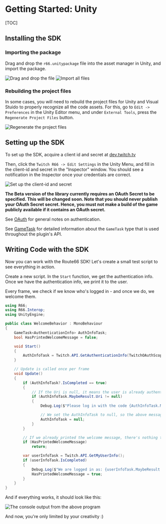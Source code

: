 # Getting Started: Unity

[TOC]

## Installing the SDK

### Importing the package

Drag and drop the `r66.unitypackage` file into the asset manager in Unity, and import the package.

![Drag and drop the file](unity-drop.png) ![Import all files](unity-import.png)

### Rebuilding the project files

In some cases, you will need to rebuild the project files for Unity and Visual Stuido to properly recognize all the code assets.
For this, go to `Edit -> Preferences` in the Unity Editor menu, and under `External Tools`, press the `Regenerate Project Files` button.

![Regenerate the project files](unity-regenerate.png)

## Setting up the SDK

To set up the SDK, acquire  a client id and secret at [dev.twitch.tv](https://dev.twitch.tv/)

Then, click the `Twitch R66 -> Edit Settings` in the Unity Menu, and fill in the client-id and secret in the "Inspector" window. You should see a notification in the Inspector once your credentials are correct.

![Set up the client-id and secret](unity-settings.png)

**The Beta version of the library currently requires an OAuth Secret to be specified. This will be changed soon.
Note that you should never publish your OAuth Secret secret.
Hence, you must not make a build of the game publicly available if it contains an OAuth secret.**

See [OAuth](oauth.md) for general notes on authentication.

See [GameTask](gametask.md) for detailed information about the `GameTask` type that is used throughout the plugin's API.

## Writing Code with the SDK

Now you can work with the Route66 SDK! Let's create a small test script to see everything in action. 

Create a new script. In the `Start` function, we get the authentication info.
Once we have the authentication info, we print it to the user. 

Every frame, we check if we know who's logged in - and once we do, we welcome them. 

```cs
using R66;
using R66.Interop;
using UnityEngine;

public class WelcomeBehavior : MonoBehaviour
{
    GameTask<AuthenticationInfo> AuthInfoTask;
    bool HasPrintedWelcomeMessage = false;

    void Start()
    {
        AuthInfoTask = Twitch.API.GetAuthenticationInfo(TwitchOAuthScope.Channel.ManageBroadcast);
    }

    // Update is called once per frame
    void Update()
    {
        if (AuthInfoTask?.IsCompleted == true)
        {
            // If the Uri is null, it means the user is already authenticated.
            if (AuthInfoTask.MaybeResult.Uri != null)
            {
                Debug.Log($"Please log in with the code {AuthInfoTask.MaybeResult.UserCode} at the address {AuthInfoTask.MaybeResult.Uri}");

                // We set the AuthInfoTask to null, so the above message isn't printed again and again.
                AuthInfoTask = null;
            }
        }

        // If we already printed the welcome message, there's nothing to do.
        if (HasPrintedWelcomeMessage)
            return;

        var userInfoTask = Twitch.API.GetMyUserInfo();
        if (userInfoTask.IsCompleted)
        {
            Debug.Log($"We are logged in as: {userInfoTask.MaybeResult.DisplayName} - welcome!");
            HasPrintedWelcomeMessage = true;
        }
    }
}
```

And if everything works, it should look like this:

![The console output from the above program](unity-console.png)

And now, you're only limited by your creativity :)
